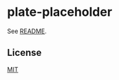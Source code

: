 # plate-placeholder

See [README](https://github.com/udecode/plate).

## License

[MIT](../../LICENSE)
